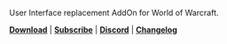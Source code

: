 User Interface replacement AddOn for World of Warcraft.

**[Download](https://www.tukui.org/download.php?ui=elvui)** | **[Subscribe](https://www.tukui.org/support.php)** | **[Discord](https://discord.gg/xFWcfgE)** | **[Changelog](https://github.com/tukui-org/ElvUI/blob/development/CHANGELOG.md)**

